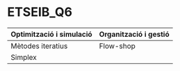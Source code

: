 # ETSEIB_Q6
| Optimització i simulació | Organització i gestió |
| ------------------------ | --------------------- |
| Mètodes iteratius        | Flow-shop             |
| Simplex                  |                       |
